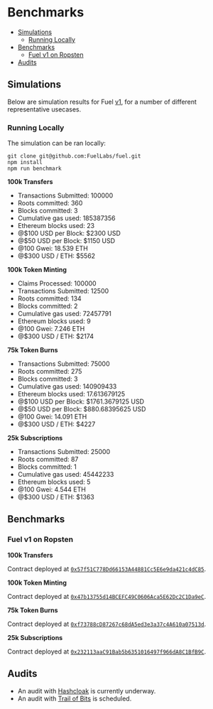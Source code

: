 Benchmarks
===

- [Simulations](#simulations)
    - [Running Locally](#running-locally)
- [Benchmarks](#benchmarks)
    - [Fuel v1 on Ropsten](#fuel-v1-on-ropsten)
- [Audits](#audits)

Simulations
---

Below are simulation results for Fuel [v1](../5.%20Future%20Roadmap/1.%20Planned%20Features.md), for a number of different representative usecases.

### Running Locally

The simulation can be ran locally:

```
git clone git@github.com:FuelLabs/fuel.git
npm install
npm run benchmark
```

**100k Transfers**

- Transactions Submitted: 100000
- Roots committed: 360
- Blocks committed: 3
- Cumulative gas used: 185387356
- Ethereum blocks used: 23
- @$100 USD per Block: $2300 USD
- @$50 USD per Block: $1150 USD
- @100 Gwei: 18.539 ETH
- @$300 USD / ETH: $5562

**100k Token Minting**

- Claims Processed: 100000
- Transactions Submitted: 12500
- Roots committed: 134
- Blocks committed: 2
- Cumulative gas used: 72457791
- Ethereum blocks used: 9
- @100 Gwei: 7.246 ETH
- @$300 USD / ETH: $2174

**75k Token Burns**

- Transactions Submitted: 75000
- Roots committed: 275
- Blocks committed: 3
- Cumulative gas used: 140909433
- Ethereum blocks used: 17.613679125
- @$100 USD per Block: $1761.3679125 USD
- @$50 USD per Block: $880.68395625 USD
- @100 Gwei: 14.091 ETH
- @$300 USD / ETH: $4227

**25k Subscriptions**

- Transactions Submitted: 25000
- Roots committed: 87
- Blocks committed: 1
- Cumulative gas used: 45442233
- Ethereum blocks used: 5
- @100 Gwei: 4.544 ETH
- @$300 USD / ETH: $1363

Benchmarks
---

### Fuel v1 on Ropsten

**100k Transfers**

Contract deployed at [`0x57f51C778Dd66153A44881Cc5E6e9da421c4dC85`](https://ropsten.etherscan.io/address/0x57f51c778dd66153a44881cc5e6e9da421c4dc85).

**100k Token Minting**

Contract deployed at [`0x47b13755d14BCEFC49C0606Aca5E62Dc2C1Da9eC`](https://ropsten.etherscan.io/address/0x47b13755d14bcefc49c0606aca5e62dc2c1da9ec).

**75k Token Burns**

Contract deployed at [`0xf73788cD87267c68dA5ed3e3a37c4A610a07513d`](https://ropsten.etherscan.io/address/0xf73788cd87267c68da5ed3e3a37c4a610a07513d).

**25k Subscriptions**

Contract deployed at [`0x232113aaC91Bab5b6351016497f966dA8C1BfB9C`](https://ropsten.etherscan.io/address/0x232113aac91bab5b6351016497f966da8c1bfb9c).

Audits
---

- An audit with [Hashcloak](https://hashcloak.com) is currently underway.
- An audit with [Trail of Bits](https://www.trailofbits.com) is scheduled.
